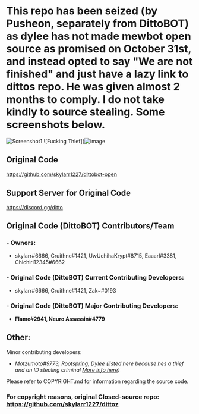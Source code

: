 # This repo has been seized (by Pusheon, separately from DittoBOT) as dylee has not made mewbot open source as promised on October 31st, and instead opted to say "We are not finished" and just have a lazy link to dittos repo. He was given almost 2 months to comply. I do not take kindly to source stealing. Some screenshots below.

![Screenshot1](https://media.discordapp.net/attachments/970494955481079848/1037090666414604298/unknown.png)
![Fucking Thief](![image](https://user-images.githubusercontent.com/117145927/199326376-fdfc368b-afa8-4f46-a9ea-98c6b375ac67.png)

## Original Code

https://github.com/skylarr1227/dittobot-open

## Support Server for Original Code
https://discord.gg/ditto

## Original Code (DittoBOT) Contributors/Team

### - Owners:
- skylarr#6666, Cruithne#1421, UwUchihaKrypt#8715, Eaaarl#3381, Chichiri12345#6662

### - Original Code (DittoBOT) Current Contributing Developers:
- skylarr#6666, Cruithne#1421, Zak~#0193

### - Original Code (DittoBOT) Major Contributing Developers: 
- __**Flame#2941, Neuro Assassin#4779**__

## Other:

Minor contributing developers: 
- *Motzumoto#9773, Rootspring, Dylee (listed here because hes a thief and an ID stealing criminal [More info here](https://youtu.be/5jYIbkdrbJE))*

Please refer to COPYRIGHT.md for information regarding the source code.

### For copyright reasons, original Closed-source repo: https://github.com/skylarr1227/dittoz
